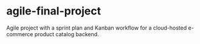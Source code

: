 # agile-final-project
Agile project with a sprint plan and Kanban workflow for a cloud-hosted e-commerce product catalog backend.

